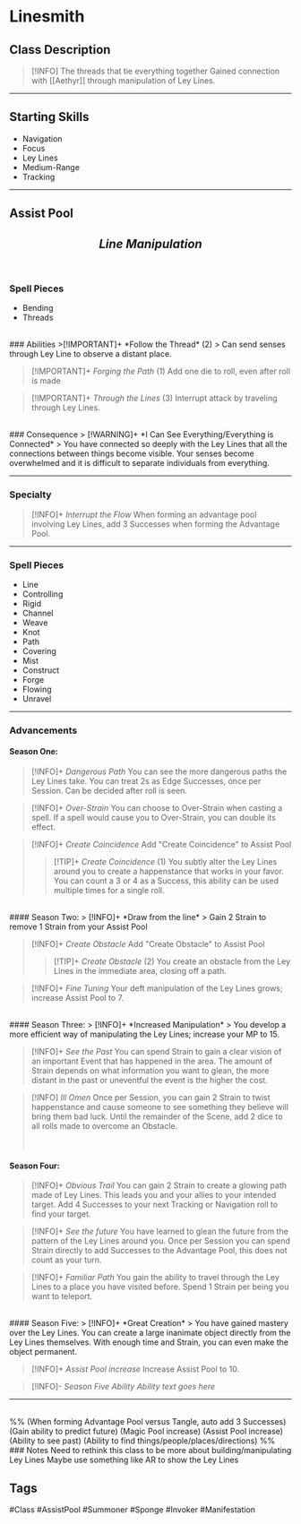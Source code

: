 # Linesmith

## Class Description
> [!INFO] The threads that tie everything together
> Gained connection with [[Aethyr]] through manipulation of Ley Lines.


***

## Starting Skills
- Navigation
- Focus
- Ley Lines
- Medium-Range
- Tracking

***
## Assist Pool 
<h2><i><center>Line Manipulation</i></h2></center>
<br>

### Spell Pieces
- Bending
- Threads
<br>
### Abilities
>[!IMPORTANT]+ *Follow the Thread* (2) 
> Can send senses through Ley Line to observe a distant place. 

>[!IMPORTANT]+ *Forging the Path* (1) 
> Add one die to roll, even after roll is made

 >[!IMPORTANT]+ *Through the Lines* (3) 
 > Interrupt attack by traveling through Ley Lines.
<br>
### Consequence
> [!WARNING]+  *I Can See Everything/Everything is Connected*
> You have connected so deeply with the Ley Lines that all the connections between things become visible. Your senses become overwhelmed and it is difficult to separate individuals from everything.  

***
### Specialty
> [!INFO]+ *Interrupt the Flow* 
> When forming an advantage pool involving Ley Lines, add 3 Successes when forming the Advantage Pool.

***
### Spell Pieces
- Line
- Controlling
- Rigid
- Channel
- Weave
- Knot
- Path
- Covering
- Mist
- Construct
- Forge
- Flowing
- Unravel

---
### Advancements

#### Season One:
> [!INFO]+ *Dangerous Path* 
> You can see the more dangerous paths the Ley Lines take. You can treat 2s as Edge Successes, once per Session. Can be decided after roll is seen.

>[!INFO]+ *Over-Strain* 
> You can choose to Over-Strain when casting a spell. If a spell would cause you to Over-Strain, you can double its effect.

> [!INFO]+ *Create Coincidence* 
> Add "Create Coincidence" to Assist Pool
> > [!TIP]+ *Create Coincidence* (1)
> > You subtly alter the Ley Lines around you to create a happenstance that works in your favor. You can count a 3 or 4 as a Success, this ability can be used multiple times for a single roll.
<br>
#### Season Two:
> [!INFO]+ *Draw from the line* 
> Gain 2 Strain to remove 1 Strain from your Assist Pool

> [!INFO]+ *Create Obstacle* 
> Add "Create Obstacle" to Assist Pool
> > [!TIP]+ *Create Obstacle* (2)
> > You create an obstacle from the Ley Lines in the immediate area, closing off a path.

> [!INFO]+ *Fine Tuning* 
> Your deft manipulation of the Ley Lines grows; increase Assist Pool to 7.
<br>
#### Season Three:
> [!INFO]+ *Increased Manipulation* 
> You develop a more efficient way of manipulating the Ley Lines; increase your MP to 15.

> [!INFO]+ *See the Past* 
> You can spend Strain to gain a clear vision of an important Event that has happened in the area. The amount of Strain depends on what information you want to glean, the more distant in the past or uneventful the event is the higher the cost. 

> [!INFO] *Ill Omen*
> Once per Session, you can gain 2 Strain to twist happenstance and cause someone to see something they believe will bring them bad luck. Until the remainder of the Scene, add 2 dice to all rolls made to overcome an Obstacle.   
<br><br>
#### Season Four:
> [!INFO]+ *Obvious Trail* 
> You can gain 2 Strain to create a glowing path made of Ley Lines. This leads you and your allies to your intended target.  Add 4 Successes to your next Tracking or Navigation roll to find your target. 

> [!INFO]+ *See the future* 
> You have learned to glean the future from the pattern of the Ley Lines around you. Once per Session you can spend Strain directly to add Successes to the Advantage Pool, this does not count as your turn.

> [!INFO]+ *Familiar Path* 
> You gain the ability to travel through the Ley Lines to a place you have visited before. Spend 1 Strain per being you want to teleport.
<br>
#### Season Five:
> [!INFO]+ *Great Creation* 
> You have gained mastery over the Ley Lines. You can create a large inanimate object directly from the Ley Lines themselves. With enough time and Strain, you can even make the object permanent.

> [!INFO]+ *Assist Pool increase* 
> Increase Assist Pool to 10.

> [!INFO]- *Season Five Ability* 
> *Ability text goes here*

--- 
<br>
%%
(When forming Advantage Pool versus Tangle, auto add 3 Successes)
(Gain ability to predict future)
(Magic Pool increase)
(Assist Pool increase)
(Ability to see past)
(Ability to find things/people/places/directions)
%%
<br>
### Notes
Need to rethink this class to be more about building/manipulating Ley Lines
Maybe use something like AR to show the Ley Lines

## Tags
#Class #AssistPool #Summoner #Sponge #Invoker #Manifestation
